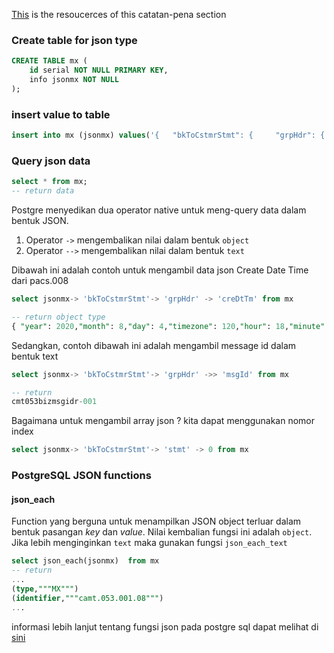 [This](https://www.postgresqltutorial.com/postgresql-tutorial/postgresql-json/) is the resoucerces of this catatan-pena section

### Create table for json type

```sql
CREATE TABLE mx (
	id serial NOT NULL PRIMARY KEY,
	info jsonmx NOT NULL
);
```


### insert value to table

```sql
insert into mx (jsonmx) values('{   "bkToCstmrStmt": {     "grpHdr": {       "msgId": "cmt053bizmsgidr-001",       "creDtTm": {         "year": 2020,         "month": 8,         "day": 4,         "timezone": 120,         "hour": 18,         "minute": 0,         "second": 0       }     },     "stmt": [       {         "id": "100-01-053053",         "stmtPgntn": {           "pgNb": "1",           "lastPgInd": true         },         "lglSeqNb": 1001,         "acct": {           "id": {             "othr": {               "id": "48751258"             }           },           "ccy": "EUR"         },         "bal": [           {             "tp": {               "cdOrPrtry": {                 "cd": "OPBD"               }             },             "amt": {               "value": 8547.25,               "ccy": "EUR"             },             "cdtDbtInd": "DBIT",             "dt": {               "dt": {                 "year": 2020,                 "month": 8,                 "day": 4,                 "timezone": -2147483648,                 "hour": -2147483648,                 "minute": -2147483648,                 "second": -2147483648               }             }           },           {             "tp": {               "cdOrPrtry": {                 "cd": "CLBD"               }             },             "amt": {               "value": 26452.75,               "ccy": "EUR"             },             "cdtDbtInd": "CRDT",             "dt": {               "dt": {                 "year": 2020,                 "month": 8,                 "day": 4,                 "timezone": -2147483648,                 "hour": -2147483648,                 "minute": -2147483648,                 "second": -2147483648               }             }           }         ],         "ntry": [           {             "amt": {               "value": 35000,               "ccy": "EUR"             },             "cdtDbtInd": "CRDT",             "sts": {               "cd": "BOOK"             },             "valDt": {               "dt": {                 "year": 2020,                 "month": 8,                 "day": 4,                 "timezone": -2147483648,                 "hour": -2147483648,                 "minute": -2147483648,                 "second": -2147483648               }             },             "acctSvcrRef": "ABKREF-125646",             "bkTxCd": {               "domn": {                 "cd": "PMNT",                 "fmly": {                   "cd": "RCDT",                   "subFmlyCd": "XBCT"                 }               }             },             "ntryDtls": [               {                 "txDtls": [                   {                     "refs": {                       "acctSvcrRef": "ABKREF-125646",                       "instrId": "asdfqwertest0003",                       "endToEndId": "pacs008EndToEndId-001",                       "uetr": "8a562c67-ca16-48ba-b074-65581be6f001"                     },                     "amt": {                       "value": 35000,                       "ccy": "EUR"                     },                     "cdtDbtInd": "CRDT"                   }                 ]               }             ]           },           {             "amt": {               "value": 35000,               "ccy": "EUR"             },             "cdtDbtInd": "CRDT",             "sts": {               "cd": "BOOK"             },             "valDt": {               "dt": {                 "year": 2020,                 "month": 8,                 "day": 4,                 "timezone": -2147483648,                 "hour": -2147483648,                 "minute": -2147483648,                 "second": -2147483648               }             },             "acctSvcrRef": "ABKREF-125646",             "bkTxCd": {               "domn": {                 "cd": "PMNT",                 "fmly": {                   "cd": "RCDT",                   "subFmlyCd": "XBCT"                 }               }             },             "ntryDtls": [               {                 "txDtls": [                   {                     "refs": {                       "acctSvcrRef": "ABKREF-125646",                       "instrId": "asdfqwertest0004",                       "endToEndId": "pacs008EndToEndId-001",                       "uetr": "8a562c67-ca16-48ba-b074-65581be6f001"                     },                     "amt": {                       "value": 35000,                       "ccy": "EUR"                     },                     "cdtDbtInd": "CRDT"                   }                 ]               }             ]           }         ]       }     ]   },   "appHdr": {     "fr": {       "fiId": {         "finInstnId": {           "bicfi": "BACALULLXXX"         }       }     },     "to": {       "fiId": {         "finInstnId": {           "bicfi": "BAERLULUXXX"         }       }     },     "bizMsgIdr": "cmt053bizmsgidr-001",     "msgDefIdr": "camt.053.001.08",     "bizSvc": "swift.cbprplus.02",     "creDt": {       "year": 2020,       "month": 8,       "day": 4,       "timezone": 120,       "hour": 18,       "minute": 0,       "second": 0     },     "namespace": "urn:iso:std:iso:20022:tech:xsd:head.001.001.02"   },   "type": "MX",   "@xmlns": "urn:iso:std:iso:20022:tech:xsd:camt.053.001.08",   "identifier": "camt.053.001.08" }')
```

### Query json data
```sql
select * from mx;
-- return data
```

Postgre menyedikan dua operator native untuk meng-query data dalam bentuk JSON.

1. Operator `->` mengembalikan nilai dalam bentuk `object`
2. Operator `-->` mengembalikan nilai dalam bentuk `text`

Dibawah ini adalah contoh untuk mengambil data json Create Date Time dari pacs.008

```sql
select jsonmx-> 'bkToCstmrStmt'-> 'grpHdr' -> 'creDtTm' from mx

-- return object type
{ "year": 2020,"month": 8,"day": 4,"timezone": 120,"hour": 18,"minute": 0,"second": 0}
```

Sedangkan, contoh dibawah ini adalah mengambil message id dalam bentuk text

```sql
select jsonmx-> 'bkToCstmrStmt'-> 'grpHdr' ->> 'msgId' from mx

-- return
cmt053bizmsgidr-001
```

Bagaimana untuk mengambil array json ? kita dapat menggunakan nomor index

```sql
select jsonmx-> 'bkToCstmrStmt'-> 'stmt' -> 0 from mx
```

### PostgreSQL JSON functions

#### json_each
Function yang berguna untuk menampilkan JSON object terluar dalam bentuk pasangan _key_ dan _value_. Nilai kembalian fungsi ini adalah `object`. Jika lebih menginginkan `text` maka gunakan fungsi `json_each_text`

```sql
select json_each(jsonmx)  from mx
-- return
...
(type,"""MX""")
(identifier,"""camt.053.001.08""")
...
```

informasi lebih lanjut tentang fungsi json pada postgre sql dapat melihat di [sini](https://www.postgresql.org/docs/current/static/functions-json.html)

